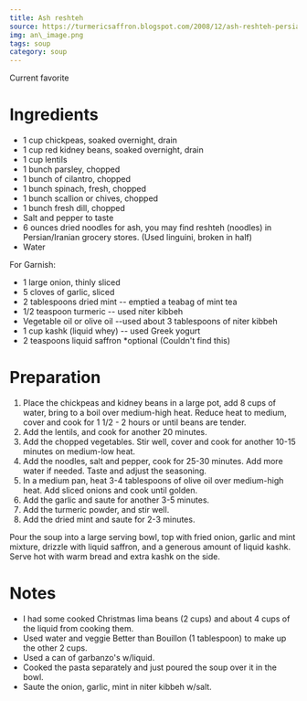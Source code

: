 ```yaml
---
title: Ash reshteh
source: https://turmericsaffron.blogspot.com/2008/12/ash-reshteh-persian-bean-and-noodle.html
img: an\_image.png
tags: soup
category: soup
---
```

Current favorite

Ingredients
===========

* 1 cup chickpeas, soaked overnight, drain
* 1 cup red kidney beans, soaked overnight, drain
* 1 cup lentils
* 1 bunch parsley, chopped
* 1 bunch of cilantro, chopped
* 1 bunch spinach, fresh, chopped
* 1 bunch scallion or chives, chopped
* 1 bunch fresh dill, chopped
* Salt and pepper to taste
* 6 ounces dried noodles for ash, you may find reshteh (noodles) in Persian/Iranian grocery stores. (Used linguini, broken in half)
* Water

For Garnish:

* 1 large onion, thinly sliced
* 5 cloves of garlic, sliced
* 2 tablespoons dried mint -- emptied a teabag of mint tea
* 1/2 teaspoon turmeric -- used niter kibbeh
* Vegetable oil or olive oil --used about 3 tablespoons of niter kibbeh
* 1 cup kashk (liquid whey) -- used Greek yogurt
* 2 teaspoons liquid saffron *optional (Couldn't find this)

Preparation
===========
1. Place the chickpeas and kidney beans in a large pot, add 8 cups of water, bring to a boil over medium-high heat. Reduce heat to medium, cover and cook for 1 1/2 - 2 hours or until beans are tender. 
2. Add the lentils, and cook for another 20 minutes.
3. Add the chopped vegetables. Stir well, cover and cook for another 10-15 minutes on medium-low heat.
4. Add the noodles, salt and pepper, cook for 25-30 minutes. Add more water if needed. Taste and adjust the seasoning.
5. In a medium pan, heat 3-4 tablespoons of olive oil over medium-high heat. Add sliced onions and cook until golden.
6. Add the garlic and saute for another 3-5 minutes.
7. Add the turmeric powder, and stir well.
8. Add the dried mint and saute for 2-3 minutes.

Pour the soup into a large serving bowl, top with fried onion, garlic and mint mixture, drizzle with liquid saffron, and a generous amount of liquid kashk. Serve hot with warm bread and extra kashk on the side.


Notes
=====
* I had some cooked Christmas lima beans (2 cups) and about 4 cups of the liquid from cooking them. 
* Used water and veggie Better than Bouillon (1 tablespoon) to make up the other 2 cups.
* Used a can of garbanzo's w/liquid. 
* Cooked the pasta separately and just poured the soup over it in the bowl.
* Saute the onion, garlic, mint in niter kibbeh w/salt.
